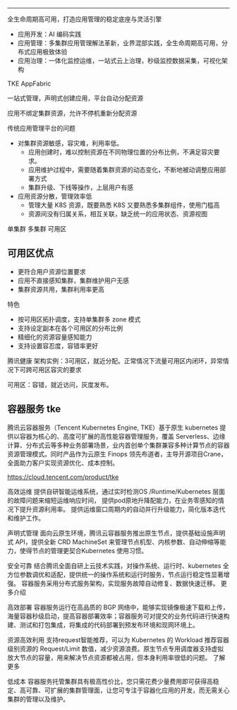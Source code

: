 
---

全生命周期高可用，打造应用管理的稳定底座与灵活引擎

- 应用开发：AI 编码实践
- 应用管理：多集群应用管理解法革新，业界混部实践，全生命周期高可用，分布式应用极致体验
- 应用治理：一体化监控运维，一站式云上治理，秒级监控数据采集，可视化架构

TKE AppFabric

一站式管理，声明式创建应用，平台自动分配资源

应用不绑定集群资源，允许不停机重新分配资源

传统应用管理平台的问题

- 对集群资源敏感，容灾难，利用率低。
  - 应用创建时，难以控制资源在不同物理位置的分布比例，不满足容灾要求。
  - 应用维护过程中，需要随着集群资源的动态变化，不断地被动调整应用部署方式
  - 集群升级、下线等操作，上层用户有感
- 应用资源分散，管理效率低
  - 管理大量 K8S 资源，既要熟悉 K8S 又要熟悉多集群组件，使用门槛高
  - 资源间没有归属关系，相互关联，缺乏统一的应用状态、资源视图

单集群 多集群 可用区

## 可用区优点

- 更符合用户资源位置要求
- 应用不直接感知集群，集群维护用户无感
- 集群资源共用，集群利用率更高

特色

- 按可用区拓扑调度，支持单集群多 zone 模式
- 支持设定副本在各个可用区的分布比例
- 精细化的资源容量感知能力
- 支持设置容忍度，容错率更好

腾讯健康 架构实例：3可用区，就近分配。正常情况下流量可用区内闭环，异常情况下可跨可用区容灾的要求

可用区：容错，就近访问，灰度发布。

## 容器服务 tke

腾讯云容器服务（Tencent Kubernetes Engine, TKE）基于原生 kubernetes 提供以容器为核心的、高度可扩展的高性能容器管理服务，覆盖 Serverless、边缘计算、分布式云等多种业务部署场景，业内首创单个集群兼容多种计算节点的容器资源管理模式。同时产品作为云原生 Finops 领先布道者，主导开源项目Crane，全面助力客户实现资源优化、成本控制。

https://cloud.tencent.com/product/tke


高效运维
提供自研智能运维系统，通过实时检测OS /Runtime/Kubernetes 层面的故障问题来缩短运维响应时间， 提供pod原地升降配能力，在业务零感知的情况下提升资源利用率。 提供运维窗口周期内的自动并行升级能力，简化版本迭代和维护工作。

声明式管理
面向云原生环境，腾讯云容器服务推出原生节点，提供基础设施声明式 API，提供全新 CRD MachineSet 来管理节点机型、内核参数、自动伸缩等能力，使得节点的管理更契合Kubernetes 使用习惯。

安全可靠
结合腾讯全面自研上云技术实践，对操作系统、运行时、kubernetes 全方位参数调优和适配，提供统一的操作系统和运行时服务，节点运行稳定性显著增强。 容器服务采用分布式服务架构，实现服务故障自动修复、数据快速迁移。
更多介绍

高效部署
容器服务运行在高品质的 BGP 网络中，能够实现镜像极速下载和上传，海量容器秒级启动，提高容器部署效率；容器服务可对提交的业务代码进行快速构建、测试和打包集成，将集成的代码部署到预发布环境和现网环境上。

资源高效利用
支持request智能推荐，可以为 Kubernetes 的 Workload 推荐容器级别资源的 Request/Limit 数值，减少资源浪费。原生节点专用调度器支持虚拟放大节点的容量，用来解决节点资源都被占用，但本身利用率很低的问题。
了解更多

低成本
容器服务托管集群具有极高性价比，您只需花费少量费用即可获得高稳定、高可靠、可扩展的集群管理面，让您可专注于容器化应用的开发，而无需关心集群的管理以及维护。